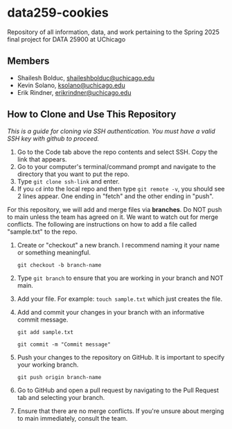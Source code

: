 # data259-cookies
Repository of all information, data, and work pertaining to the Spring 2025 final project for DATA 25900 at UChicago


## Members
- Shailesh Bolduc, shaileshbolduc@uchicago.edu
- Kevin Solano, ksolano@uchicago.edu
- Erik Rindner, erikrindner@uchicago.edu

## How to Clone and Use This Repository

*This is a guide for cloning via SSH authentication. You must have a valid SSH key with github to proceed.*

1) Go to the Code tab above the repo contents and select SSH. Copy the link that appears.
2) Go to your computer's terminal/command prompt and navigate to the directory that you want to put the repo.
3) Type `git clone ssh-link` and enter.
4) If you `cd` into the local repo and then type `git remote -v`, you should see 2 lines appear. One ending in "fetch" and the other ending in "push".

For this repository, we will add and merge files via **branches**.
Do NOT push to main unless the team has agreed on it. We want to watch out for merge conflicts.
The following are instructions on how to add a file called "sample.txt" to the repo.

1) Create or "checkout" a new branch. I recommend naming it your name or something meaningful.

    `git checkout -b branch-name`

2) Type `git branch` to ensure that you are working in your branch and NOT main.
3) Add your file. For example: `touch sample.txt` which just creates the file.
4) Add and commit your changes in your branch with an informative commit message.

    `git add sample.txt`
   
    `git commit -m "Commit message"`

6) Push your changes to the repository on GitHub. It is important to specify your working branch.

    `git push origin branch-name`

7) Go to GitHub and open a pull request by navigating to the Pull Request tab and selecting your branch.
8) Ensure that there are no merge conflicts. If you're unsure about merging to main immediately, consult the team.

